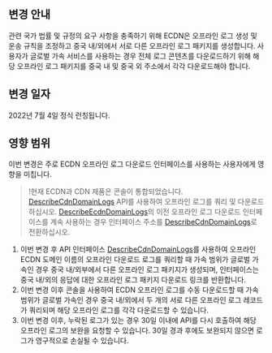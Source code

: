 ## 변경 안내

관련 국가 법률 및 규정의 요구 사항을 충족하기 위해 ECDN은 오프라인 로그 생성 및 운송 규칙을 조정하고 중국 내/외에서 서로 다른 오프라인 로그 패키지를 생성합니다. 사용자가 글로벌 가속 서비스를 사용하는 경우 전체 로그 콘텐츠를 다운로드하기 위해 해당 오프라인 로그 패키지를 중국 내 및 중국 외 주소에서 각각 다운로드해야 합니다.

## 변경 일자

2022년 7월 4일 정식 런칭됩니다.

## 영향 범위
이번 변경은 주로 ECDN 오프라인 로그 다운로드 인터페이스를 사용하는 사용자에게 영향을 미칩니다.

>!현재 ECDN과 CDN 제품은 콘솔이 통합되었습니다. [DescribeCdnDomainLogs](https://intl.cloud.tencent.com/document/product/228/33599) API를 사용하여 오프라인 로그를 쿼리 및 다운로드 하십시오. [DescribeEcdnDomainLogs](https://intl.cloud.tencent.com/document/product/570/36334)의 이전 오프라인 로그 다운로드 인터페이스를 계속 사용하는 경우 인터페이스 주소를 [DescribeCdnDomainLogs](https://intl.cloud.tencent.com/document/product/228/33599)로 전환하십시오.

1. 이번 변경 후 API 인터페이스 [DescribeCdnDomainLogs](https://intl.cloud.tencent.com/document/product/228/33599)를 사용하여 오프라인 ECDN 도메인 이름의 오프라인 다운로드 로그를 쿼리할 때 가속 범위가 글로벌 가속인 경우 중국 내/외부에서 다른 오프라인 로그 패키지가 생성되며, 인터페이스는 중국 내/외의 응답에 대한 오프라인 로그 패키지 다운로드 링크를 반환합니다.
2. 이번 변경 이후 콘솔을 사용하여 ECDN 오프라인 로그를 수동 다운로드할 때 가속 범위가 글로벌 가속인 경우 중국 내/외에서 두 개의 서로 다른 오프라인 로그 레코드가 쿼리되며 해당 오프라인 로그를 각각 다운로드할 수 있습니다.
3. 이번 변경 이후, 누락된 로그가 있는 경우 30일 이내에 API를 다시 호출하여 해당 오프라인 로그의 보완을 요청할 수 있습니다. 30일 경과 후에도 보완되지 않으면 로그가 영구적으로 손실될 수 있습니다.

